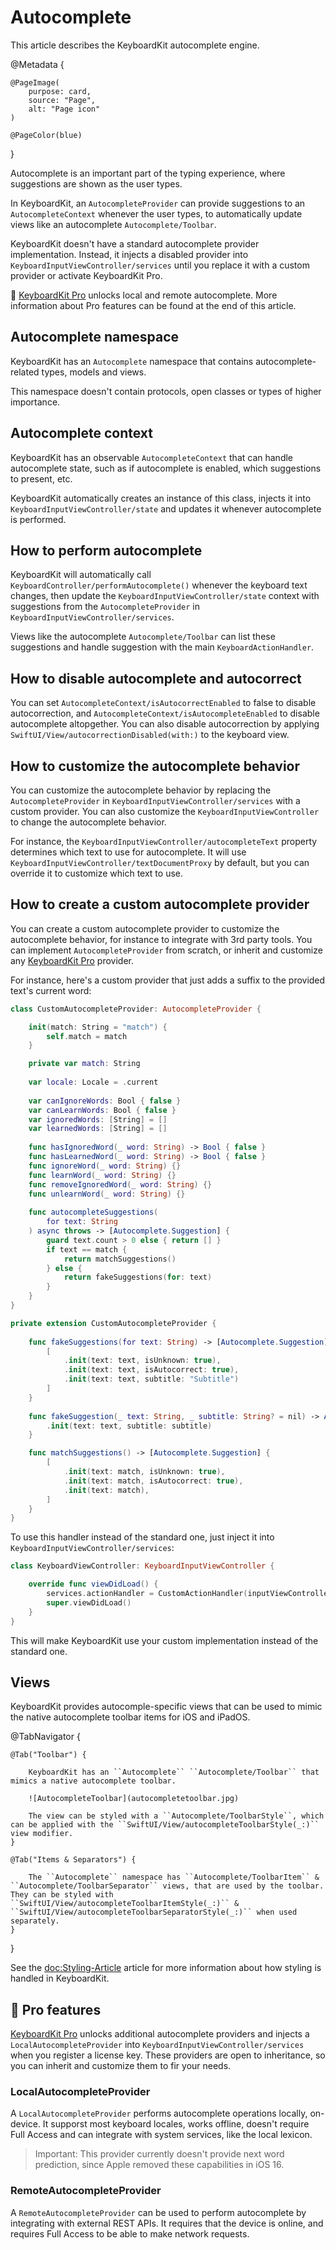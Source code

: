 # Autocomplete

This article describes the KeyboardKit autocomplete engine.

@Metadata {

    @PageImage(
        purpose: card,
        source: "Page",
        alt: "Page icon"
    )

    @PageColor(blue)
}

Autocomplete is an important part of the typing experience, where suggestions are shown as the user types.

In KeyboardKit, an ``AutocompleteProvider`` can provide suggestions to an ``AutocompleteContext`` whenever the user types, to automatically update views like an autocomplete ``Autocomplete/Toolbar``.

KeyboardKit doesn't have a standard autocomplete provider implementation. Instead, it injects a disabled provider into ``KeyboardInputViewController/services`` until you replace it with a custom provider or activate KeyboardKit Pro.

👑 [KeyboardKit Pro][Pro] unlocks local and remote autocomplete. More information about Pro features can be found at the end of this article.

[Pro]: https://github.com/KeyboardKit/KeyboardKitPro



## Autocomplete namespace

KeyboardKit has an ``Autocomplete`` namespace that contains autocomplete-related types, models and views.

This namespace doesn't contain protocols, open classes or types of higher importance.



## Autocomplete context

KeyboardKit has an observable ``AutocompleteContext`` that can handle autocomplete state, such as if autocomplete is enabled, which suggestions to present, etc.

KeyboardKit automatically creates an instance of this class, injects it into ``KeyboardInputViewController/state`` and updates it whenever autocomplete is performed.



## How to perform autocomplete

KeyboardKit will automatically call ``KeyboardController/performAutocomplete()`` whenever the keyboard text changes, then update the ``KeyboardInputViewController/state`` context with suggestions from the ``AutocompleteProvider`` in ``KeyboardInputViewController/services``.

Views like the autocomplete ``Autocomplete/Toolbar`` can list these suggestions and handle suggestion with the main ``KeyboardActionHandler``.



## How to disable autocomplete and autocorrect

You can set ``AutocompleteContext/isAutocorrectEnabled`` to false to disable autocorrection, and ``AutocompleteContext/isAutocompleteEnabled`` to disable autocomplete altopgether. You can also disable autocorrection by applying ``SwiftUI/View/autocorrectionDisabled(with:)`` to the keyboard view.



## How to customize the autocomplete behavior

You can customize the autocomplete behavior by replacing the ``AutocompleteProvider`` in ``KeyboardInputViewController/services`` with a custom provider. You can also customize the ``KeyboardInputViewController`` to change the autocomplete behavior.

For instance, the ``KeyboardInputViewController/autocompleteText`` property determines which text to use for autocomplete. It will use ``KeyboardInputViewController/textDocumentProxy`` by default, but you can override it to customize which text to use.



## How to create a custom autocomplete provider

You can create a custom autocomplete provider to customize the autocomplete behavior, for instance to integrate with 3rd party tools. You can implement ``AutocompleteProvider`` from scratch, or inherit and customize any [KeyboardKit Pro][Pro] provider. 

For instance, here's a custom provider that just adds a suffix to the provided text's current word:

```swift
class CustomAutocompleteProvider: AutocompleteProvider {

    init(match: String = "match") {
        self.match = match
    }

    private var match: String
    
    var locale: Locale = .current
    
    var canIgnoreWords: Bool { false }
    var canLearnWords: Bool { false }
    var ignoredWords: [String] = []
    var learnedWords: [String] = []
    
    func hasIgnoredWord(_ word: String) -> Bool { false }
    func hasLearnedWord(_ word: String) -> Bool { false }
    func ignoreWord(_ word: String) {}
    func learnWord(_ word: String) {}
    func removeIgnoredWord(_ word: String) {}
    func unlearnWord(_ word: String) {}
    
    func autocompleteSuggestions(
        for text: String
    ) async throws -> [Autocomplete.Suggestion] {
        guard text.count > 0 else { return [] }
        if text == match {
            return matchSuggestions()
        } else {
            return fakeSuggestions(for: text)
        }
    }
}

private extension CustomAutocompleteProvider {
    
    func fakeSuggestions(for text: String) -> [Autocomplete.Suggestion] {
        [
            .init(text: text, isUnknown: true),
            .init(text: text, isAutocorrect: true),
            .init(text: text, subtitle: "Subtitle")
        ]
    }
    
    func fakeSuggestion(_ text: String, _ subtitle: String? = nil) -> Autocomplete.Suggestion {
        .init(text: text, subtitle: subtitle)
    }

    func matchSuggestions() -> [Autocomplete.Suggestion] {
        [
            .init(text: match, isUnknown: true),
            .init(text: match, isAutocorrect: true),
            .init(text: match),
        ]
    }
}
```

To use this handler instead of the standard one, just inject it into ``KeyboardInputViewController/services``:

```swift
class KeyboardViewController: KeyboardInputViewController {

    override func viewDidLoad() {
        services.actionHandler = CustomActionHandler(inputViewController: self)
        super.viewDidLoad()
    }
}
```

This will make KeyboardKit use your custom implementation instead of the standard one.



## Views

KeyboardKit provides autocomple-specific views that can be used to mimic the native autocomplete toolbar items for iOS and iPadOS.

@TabNavigator {
    
    @Tab("Toolbar") {
        
        KeyboardKit has an ``Autocomplete`` ``Autocomplete/Toolbar`` that mimics a native autocomplete toolbar.
        
        ![AutocompleteToolbar](autocompletetoolbar.jpg)
            
        The view can be styled with a ``Autocomplete/ToolbarStyle``, which can be applied with the ``SwiftUI/View/autocompleteToolbarStyle(_:)`` view modifier.
    }
        
    @Tab("Items & Separators") {
        
        The ``Autocomplete`` namespace has ``Autocomplete/ToolbarItem`` & ``Autocomplete/ToolbarSeparator`` views, that are used by the toolbar. They can be styled with ``SwiftUI/View/autocompleteToolbarItemStyle(_:)`` & ``SwiftUI/View/autocompleteToolbarSeparatorStyle(_:)`` when used separately.
    }
}

See the <doc:Styling-Article> article for more information about how styling is handled in KeyboardKit.


## 👑 Pro features

[KeyboardKit Pro][Pro] unlocks additional autocomplete providers and injects a ``LocalAutocompleteProvider`` into ``KeyboardInputViewController/services`` when you register a license key. These providers are open to inheritance, so you can inherit and customize them to fir your needs.

### LocalAutocompleteProvider

A ``LocalAutocompleteProvider`` performs autocomplete operations locally, on-device. It supporst most keyboard locales, works offline, doesn't require Full Access and can integrate with system services, like the local lexicon.

> Important: This provider currently doesn't provide next word prediction, since Apple removed these capabilities in iOS 16. 

### RemoteAutocompleteProvider

A ``RemoteAutocompleteProvider`` can be used to perform autocomplete by integrating with external REST APIs. It requires that the device is online, and requires Full Access to be able to make network requests. 

[Pro]: https://github.com/KeyboardKit/KeyboardKitPro
